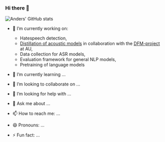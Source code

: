### Hi there 👋

<!--
**AJDERS/AJDERS** is a ✨ _special_ ✨ repository because its `README.md` (this file) appears on your GitHub profile.

Here are some ideas to get you started:
-->

![Anders' GitHub stats](https://github-readme-stats.vercel.app/api?username=AJDERS&show_icons=true&theme=transparent)


- 🔭 I’m currently working on:
  - Hatespeech detection,
  - [Distillation of acoustic models](https://github.com/AJDERS/distill_speech/blob/main/README.md) in collaboration with the [DFM-project](https://pure.au.dk/portal/da/projects/danish-foundation-models(073ab12f-0429-4ce0-877e-3f16eb38242d).html) at AU,
  - Data collection for ASR models,
  - Evaluation framework for general NLP models,
  - Pretraining of language models
  
- 🌱 I’m currently learning ...
- 👯 I’m looking to collaborate on ...
- 🤔 I’m looking for help with ...
- 💬 Ask me about ...
- 📫 How to reach me: ...
- 😄 Pronouns: ...
- ⚡ Fun fact: ...
